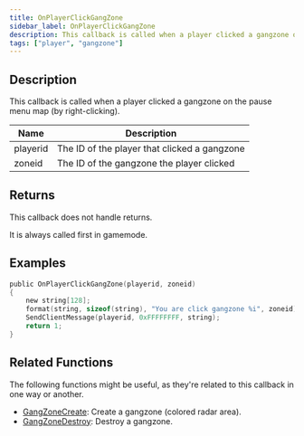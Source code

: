 ```yaml
---
title: OnPlayerClickGangZone
sidebar_label: OnPlayerClickGangZone
description: This callback is called when a player clicked a gangzone on the pause menu map (by right-clicking).
tags: ["player", "gangzone"]
---
```


<VersionWarn name='callback' version='omp v1.1.0.2612' />

## Description

This callback is called when a player clicked a gangzone on the pause menu map (by right-clicking).

| Name     | Description                                                                   |
| -------- | ----------------------------------------------------------------------------- |
| playerid | The ID of the player that clicked a gangzone                                  |
| zoneid   | The ID of the gangzone the player clicked                                     |

## Returns

This callback does not handle returns.

It is always called first in gamemode.

## Examples

```c
public OnPlayerClickGangZone(playerid, zoneid)
{
    new string[128];
    format(string, sizeof(string), "You are click gangzone %i", zoneid);
    SendClientMessage(playerid, 0xFFFFFFFF, string);
    return 1;
}
```

## Related Functions

The following functions might be useful, as they're related to this callback in one way or another. 

- [GangZoneCreate](../functions/GangZoneCreate): Create a gangzone (colored radar area).
- [GangZoneDestroy](../functions/GangZoneDestroy): Destroy a gangzone.